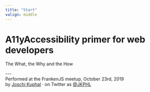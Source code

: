 ```yaml
---
title: "Start"
valign: middle
---
```

# <span aria-hidden="true">A11y</span><span class="visually-hidden">Accessibility</span> primer for web developers
<p class="tagline">The What, the Why and the How</p>
---
<div class="p-author h-card">
    <span class="visually-hidden">Performed at the </span>FrankenJS<span class="visually-hidden"> meetup</span>, October 23rd, 2019<br/>
    <span class="visually-hidden">by</span> <a href="https://jkphl.is" target="_blank" rel="me" lang="de"><span class="p-given-name">Joschi</span> <span class="p-family-name">Kuphal</span></a> <span aria-hidden="true">·</span><span class="visually-hidden"> on Twitter as </span> <a href="https://twitter.com/jkphl" rel="me" target="_blank" class="handle"><span aria-hidden="true">@</span>JKPHL</a> 
</div>
